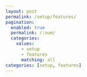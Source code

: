 ```yaml
---
layout: post
permalink: /setup/features/
pagination: 
  enabled: true
  permalink: /:num/
  categories:
    values:
      - setup
      - features
      matching: all
categories: [setup, features]
---
```


